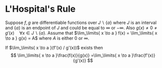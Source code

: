 # L'Hospital's Rule

Suppose $f, g$ are differentiable functions over $J \backslash \{a\}$ where $J$ is an interval and $\{a\}$  is an endpoint of $J$ and could be equal to $\infty$ or $-\infty$. Also $g(x) \neq 0 \neq g'(x) \quad \forall x \in J \backslash \{a\}$. Assume that $\lim_\limits{ x \to a } f(x) = \lim_\limits{ x \to a } g(x) = A$ where $A$ is either $0$ or $\infty$.

If $\lim_\limits{ x \to a }(f'(x) / g'(x))$ exists then $$
\lim_\limits{ x \to a }\frac{f(x)}{g(x)} =\lim_\limits{ x \to a }\frac{f'(x)}{g'(x)} 
$$